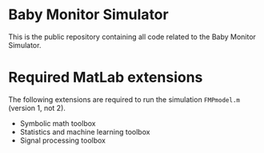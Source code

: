 # Baby Monitor Simulator
This is the public repository containing all code related to the Baby Monitor Simulator.

# Required MatLab extensions
The following extensions are required to run the simulation `FMPmodel.m` (version 1, not 2).

* Symbolic math toolbox
* Statistics and machine learning toolbox
* Signal processing toolbox
